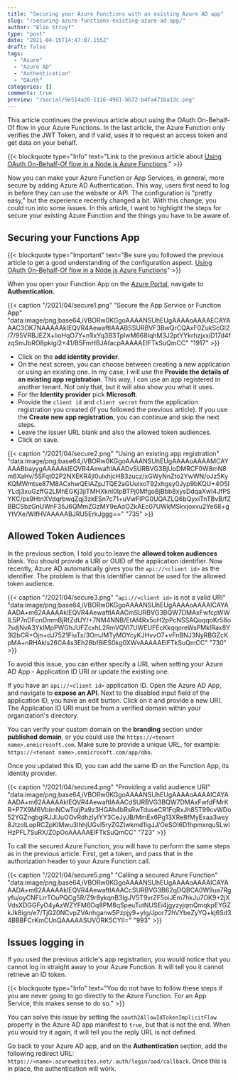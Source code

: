 ```yaml
---
title: "Securing your Azure Functions with an existing Azure AD app"
slug: "/securing-azure-functions-existing-azure-ad-app/"
author: "Elio Struyf"
type: "post"
date: "2021-04-15T14:47:07.155Z"
draft: false
tags:
  - "Azure"
  - "Azure AD"
  - "Authentication"
  - "OAuth"
categories: []
comments: true
preview: "/social/9e514a26-1116-4961-bb72-b4fa471ba13c.png"
---
```


This article continues the previous article about using the OAuth On-Behalf-Of flow in your Azure Functions. In the last article, the Azure Function only verifies the JWT Token, and if valid, uses it to request an access token and get data on your behalf.

{{< blockquote type="Info" text="Link to the previous article about [Using OAuth On-Behalf-Of flow in a Node.js Azure Functions](https://www.eliostruyf.com/oauth-behalf-flow-node-js-azure-functions/)." >}}

Now you can make your Azure Function or App Services, in general, more secure by adding Azure AD Authentication. This way, users first need to log in before they can use the website or API. The configuration is "pretty easy," but the experience recently changed a bit. With this change, you could run into some issues. In this article, I want to highlight the steps for secure your existing Azure Function and the things you have to be aware of.

## Securing your Functions App

{{< blockquote type="Important" text="Be sure you followed the previous article to get a good understanding of the configuration aspect. [Using OAuth On-Behalf-Of flow in a Node.js Azure Functions](https://www.eliostruyf.com/oauth-behalf-flow-node-js-azure-functions/)" >}}

When you open your Function App on the [Azure Portal](https://portal.azure.com/), navigate to **Authentication**.

{{< caption "/2021/04/secure1.png" "Secure the App Service or Function App"  "data:image/png;base64,iVBORw0KGgoAAAANSUhEUgAAAAoAAAAECAYAAAC3OK7NAAAAAklEQVR4AewaftIAAABSSURBVF3BwQrCQAxF0ZukScGl2/7/95VRBJEZX+lioHqO7Y+n1lxYq3B3TpIwM668IqhM3J2ptYYkrhzjxxiD17d4fzqSmJbRO8pkigi2+41/B5FmHBJAfacpAAAAAElFTkSuQmCC" "1917" >}}

- Click on the **add identity provider**. 
- On the next screen, you can choose between creating a new application or using an existing one. In my case, I will use the **Provide the details of an existing app registration**. This way, I can use an app registered in another tenant. Not only that, but it will also show you what it uses.
- For the **Identity provider** pick **Microsoft**.
- Provide the `client id` and `client secret` from the application registration you created (if you followed the previous article).  If you use the **Create new app registration**, you can continue and skip the next steps.
- Leave the issuer URL blank and also the allowed token audiences.
- Click on save.

{{< caption "/2021/04/secure2.png" "Using an existing app registration"  "data:image/png;base64,iVBORw0KGgoAAAANSUhEUgAAAAoAAAAMCAYAAABbayygAAAAAklEQVR4AewaftIAAADvSURBVG3BjUoDMRCF0W8mN8m6XaHv/5SFqt02P2NXEKR4jl0ulxhjcHB3zucz/xGWyNnZto2YwWN/oJz5KyKQMWmtse87M8ACxhwQEIAZpJTQE2aGUuIxoT92xhgsy0Jyp9bKQU+4O5IYLdj3xuGzffG2LMhEGKj3jiTMHXknl0IpBTPj0MfgoBjBbb8xysDdqaXwI4JfPSYKC/ps9HtnXVdqrbwqZqj3zkESn7c71+uVwFlPG0UQAZLQ6bQyxiTnTBvB/fZBBCSbzGnUWnF35J6QMmZGzMY9eAoOZkAEc07UWkMSkvjoxvu2Ye68+gYtVXe/WIfHVAAAAABJRU5ErkJggg==" "735" >}}

## Allowed Token Audiences

In the previous section, I told you to leave the **allowed token audiences** blank. You should provide a URI or GUID of the application identifier. Now recently, Azure AD automatically gives you the `api://<client id>` as the identifier. The problem is that this identifier cannot be used for the allowed token audience.

{{< caption "/2021/04/secure3.png" "`api://<client id>` is not a valid URI"  "data:image/png;base64,iVBORw0KGgoAAAANSUhEUgAAAAoAAAAICAYAAADA+m62AAAAAklEQVR4AewaftIAAACmSURBVG3BQW7DMAxFwfcpWWIL5P7nDFonDmmBjRfZdUY/+7NM4NNB/EtAf4Rx5oH2pPcNSSAQoqqoKr58o7sdjNvA3YkIMpPWGhJUFZcxhL2RmVQVl7UWEUFEcKkqqoreWsPMkIRax8Y3l2bCR+Ojn+dJ7521FiuTx/3OmJMTyMOYcyKJHvvO7+vFnBNJ3NyRBGZcKpMA+nRHAkls26CA4s3Eh28bf8iES0kg0XWvAAAAAElFTkSuQmCC" "730" >}}

To avoid this issue, you can either specify a URL when setting your Azure AD App - Application ID URI or update the existing one. 

If you have an `api://<client id>` application ID. Open the Azure AD App, and navigate to **expose an API**. Next to the disabled input field of the application ID, you have an edit button. Click on it and provide a new URI. The Application ID URI must be from a verified domain within your organization's directory. 

You can verify your custom domain on the **branding** section under **published domain**, or you could use the `https://<tenant name>.onmicrosoft.com`. Make sure to provide a unique URL, for example: `https://<tenant name>.onmicrosoft.com/app/obo`.

Once you updated this ID, you can add the same ID on the Function App, its identity provider.

{{< caption "/2021/04/secure4.png" "Providing a valid audience URI"  "data:image/png;base64,iVBORw0KGgoAAAANSUhEUgAAAAoAAAAICAYAAADA+m62AAAAAklEQVR4AewaftIAAACdSURBVG3BQW7DMAxFwfdFMrKR+P7X9M6VbImNCwToIjPa9z3HGAh4bRsRwTduseCR1FqRxJh85T99cvWDo52YGZngbgiRJJlJuOOvRdhzIyIYY3CeJyJB/MmEx6Pg13XRe8fMyExaa3wsy8JtzolLopRCZpKIMwu3IhhjUGvl5ryZGZIwkmd1IgJJ/OeSOI6D1hpmxrquSLwlHzPFL7SuRX/Z0pOoAAAAAElFTkSuQmCC" "723" >}}

To call the secured Azure Function, you will have to perform the same steps as in the previous article. First, get a token, and pass that in the authorization header to your Azure Function call.

{{< caption "/2021/04/secure5.png" "Calling a secured Azure Function"  "data:image/png;base64,iVBORw0KGgoAAAANSUhEUgAAAAoAAAAICAYAAADA+m62AAAAAklEQVR4AewaftIAAACcSURBVG3B62qDQBCA0W9ua7Rgyfu/oyCNFLrrTOuPQCg5R/Z9r8ykqnB3IgJV5T9vrZF5oiJEm7hkJu7OK9+2jXVdsXDGGFyO4yAzWZYFM6Oq8PM8qSpeuTutNUSEi4jgyzyjqmQmqkpEYGZkJk8ign/e7/TjG20NCvpZVAnhganw5Pzpjy9+ylg/Jpor72hVYbeZyYQ+kj6Sd34BBBFCrKmCUnQAAAAASUVORK5CYII=" "993" >}}

## Issues logging in

If you used the previous article's app registration, you would notice that you cannot log in straight away to your Azure Function. It will tell you it cannot retrieve an ID token.

{{< blockquote type="Info" text="You do not have to follow these steps if you are never going to go directly to the Azure Function. For an App Service, this makes sense to do so." >}}

You can solve this issue by setting the `oauth2AllowIdTokenImplicitFlow` property in the Azure AD app manifest to `true`, but that is not the end. When you would try it again, it will tell you the reply URL is not defined.

Go back to your Azure AD app, and on the **Authentication** section, add the following redirect URL: `https://<name>.azurewebsites.net/.auth/login/aad/callback`. Once this is in place, the authentication will work.